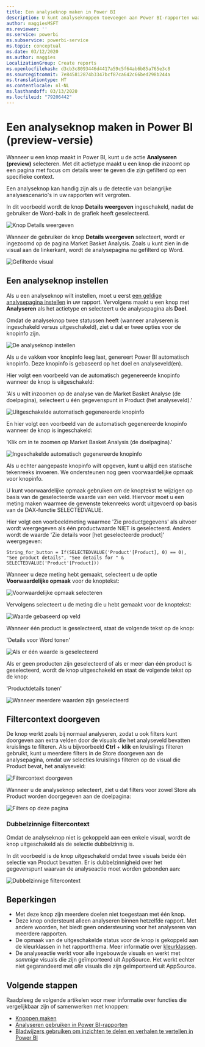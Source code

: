 ```yaml
---
title: Een analyseknop maken in Power BI
description: U kunt analyseknoppen toevoegen aan Power BI-rapporten waarmee uw rapporten zich als apps gedragen en zo de betrokkenheid bij gebruikers verdiepen.
author: maggiesMSFT
ms.reviewer: ''
ms.service: powerbi
ms.subservice: powerbi-service
ms.topic: conceptual
ms.date: 03/12/2020
ms.author: maggies
LocalizationGroup: Create reports
ms.openlocfilehash: d3cb3c8093446d4417a59c5f64ab6b85a765e3c8
ms.sourcegitcommit: 7e845812874b3347bcf87ca642c66bed298b244a
ms.translationtype: HT
ms.contentlocale: nl-NL
ms.lasthandoff: 03/13/2020
ms.locfileid: "79206442"
---
```

# <a name="create-a-drill-through-button-in-power-bi-preview"></a>Een analyseknop maken in Power BI (preview-versie)

Wanneer u een knop maakt in Power BI, kunt u de actie **Analyseren (preview)** selecteren. Met dit actietype maakt u een knop die inzoomt op een pagina met focus om details weer te geven die zijn gefilterd op een specifieke context.

Een analyseknop kan handig zijn als u de detectie van belangrijke analysescenario's in uw rapporten wilt vergroten.

In dit voorbeeld wordt de knop **Details weergeven** ingeschakeld, nadat de gebruiker de Word-balk in de grafiek heeft geselecteerd.

![Knop Details weergeven](media/desktop-drill-through-buttons/power-bi-drill-through-visual-button.png)

Wanneer de gebruiker de knop **Details weergeven** selecteert, wordt er ingezoomd op de pagina Market Basket Analysis. Zoals u kunt zien in de visual aan de linkerkant, wordt de analysepagina nu gefilterd op Word.

![Gefilterde visual](media/desktop-drill-through-buttons/power-bi-drill-through-destination.png)

## <a name="set-up-a-drill-through-button"></a>Een analyseknop instellen

Als u een analyseknop wilt instellen, moet u eerst [een geldige analysepagina instellen](desktop-drillthrough.md) in uw rapport. Vervolgens maakt u een knop met **Analyseren** als het actietype en selecteert u de analysepagina als **Doel**.

Omdat de analyseknop twee statussen heeft (wanneer analyseren is ingeschakeld versus uitgeschakeld), ziet u dat er twee opties voor de knopinfo zijn.

![De analyseknop instellen](media/desktop-drill-through-buttons/power-bi-create-drill-through-button.png)

Als u de vakken voor knopinfo leeg laat, genereert Power BI automatisch knopinfo. Deze knopinfo is gebaseerd op het doel en analyseveld(en).

Hier volgt een voorbeeld van de automatisch gegenereerde knopinfo wanneer de knop is uitgeschakeld:

'Als u wilt inzoomen op de analyse van de Market Basket Analyse (de doelpagina), selecteert u één gegevenspunt in Product (het analyseveld).'

![Uitgeschakelde automatisch gegenereerde knopinfo](media/desktop-drill-through-buttons/power-bi-drill-through-tooltip-disabled.png)

En hier volgt een voorbeeld van de automatisch gegenereerde knopinfo wanneer de knop is ingeschakeld:

'Klik om in te zoomen op Market Basket Analysis (de doelpagina).'

![Ingeschakelde automatisch gegenereerde knopinfo](media/desktop-drill-through-buttons/power-bi-drill-through-visual-button.png)

Als u echter aangepaste knopinfo wilt opgeven, kunt u altijd een statische tekenreeks invoeren. We ondersteunen nog geen voorwaardelijke opmaak voor knopinfo.

U kunt voorwaardelijke opmaak gebruiken om de knoptekst te wijzigen op basis van de geselecteerde waarde van een veld. Hiervoor moet u een meting maken waarmee de gewenste tekenreeks wordt uitgevoerd op basis van de DAX-functie SELECTEDVALUE.

Hier volgt een voorbeeldmeting waarmee 'Zie productgegevens' als uitvoer wordt weergegeven als één productwaarde NIET is geselecteerd. Anders wordt de waarde 'Zie details voor [het geselecteerde product]' weergegeven:

```
String_for_button = If(SELECTEDVALUE('Product'[Product], 0) == 0), "See product details", "See details for " & SELECTEDVALUE('Product'[Product]))
```

Wanneer u deze meting hebt gemaakt, selecteert u de optie **Voorwaardelijke opmaak** voor de knoptekst:

![Voorwaardelijke opmaak selecteren](media/desktop-drill-through-buttons/power-bi-button-conditional-tooltip.png)

Vervolgens selecteert u de meting die u hebt gemaakt voor de knoptekst:

![Waarde gebaseerd op veld](media/desktop-drill-through-buttons/power-bi-conditional-measure.png)

Wanneer één product is geselecteerd, staat de volgende tekst op de knop:

'Details voor Word tonen'

![Als er één waarde is geselecteerd](media/desktop-drill-through-buttons/power-bi-conditional-button-text.png)

Als er geen producten zijn geselecteerd of als er meer dan één product is geselecteerd, wordt de knop uitgeschakeld en staat de volgende tekst op de knop:

'Productdetails tonen'

![Wanneer meerdere waarden zijn geselecteerd](media/desktop-drill-through-buttons/power-bi-button-conditional-text-2.png)

## <a name="pass-filter-context"></a>Filtercontext doorgeven

De knop werkt zoals bij normaal analyseren, zodat u ook filters kunt doorgeven aan extra velden door de visuals die het analyseveld bevatten kruislings te filteren. Als u bijvoorbeeld **Ctrl** + **klik** en kruislings filteren gebruikt, kunt u meerdere filters in de Store doorgeven aan de analysepagina, omdat uw selecties kruislings filteren op de visual die Product bevat, het analyseveld:

![Filtercontext doorgeven](media/desktop-drill-through-buttons/power-bi-cross-filter-drill-through-button.png)

Wanneer u de analyseknop selecteert, ziet u dat filters voor zowel Store als Product worden doorgegeven aan de doelpagina:

![Filters op deze pagina](media/desktop-drill-through-buttons/power-bi-button-filters-passed-through.png)

### <a name="ambiguous-filter-context"></a>Dubbelzinnige filtercontext

Omdat de analyseknop niet is gekoppeld aan een enkele visual, wordt de knop uitgeschakeld als de selectie dubbelzinnig is.

In dit voorbeeld is de knop uitgeschakeld omdat twee visuals beide één selectie van Product bevatten. Er is dubbelzinnigheid over het gegevenspunt waarvan de analyseactie moet worden gebonden aan:

![Dubbelzinnige filtercontext](media/desktop-drill-through-buttons/power-bi-button-disabled-ambiguity.png)

## <a name="limitations"></a>Beperkingen

- Met deze knop zijn meerdere doelen niet toegestaan met één knop.
- Deze knop ondersteunt alleen analyseren binnen hetzelfde rapport. Met andere woorden, het biedt geen ondersteuning voor het analyseren van meerdere rapporten.
- De opmaak van de uitgeschakelde status voor de knop is gekoppeld aan de kleurklassen in het rapportthema. Meer informatie over [kleurklassen](desktop-report-themes.md#setting-structural-colors).
- De analyseactie werkt voor alle ingebouwde visuals en werkt met *sommige* visuals die zijn geïmporteerd uit AppSource. Het werkt echter niet gegarandeerd met *alle* visuals die zijn geïmporteerd uit AppSource.

## <a name="next-steps"></a>Volgende stappen
Raadpleeg de volgende artikelen voor meer informatie over functies die vergelijkbaar zijn of samenwerken met knoppen:

* [Knoppen maken](desktop-buttons.md)
* [Analyseren gebruiken in Power BI-rapporten](desktop-drillthrough.md)
* [Bladwijzers gebruiken om inzichten te delen en verhalen te vertellen in Power BI](desktop-bookmarks.md)

